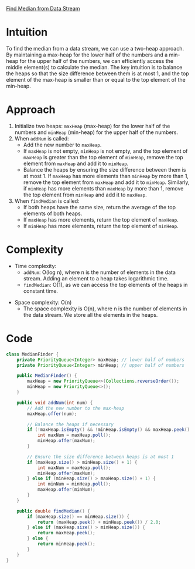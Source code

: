 [Find Median from Data Stream](https://leetcode.com/problems/find-median-from-data-stream/description/)

# Intuition
To find the median from a data stream, we can use a two-heap approach. By maintaining a max-heap for the lower half of the numbers and a min-heap for the upper half of the numbers, we can efficiently access the middle element(s) to calculate the median. The key intuition is to balance the heaps so that the size difference between them is at most 1, and the top element of the max-heap is smaller than or equal to the top element of the min-heap.

# Approach
1. Initialize two heaps: `maxHeap` (max-heap) for the lower half of the numbers and `minHeap` (min-heap) for the upper half of the numbers.
2. When `addNum` is called:
   - Add the new number to `maxHeap`.
   - If `maxHeap` is not empty, `minHeap` is not empty, and the top element of `maxHeap` is greater than the top element of `minHeap`, remove the top element from `maxHeap` and add it to `minHeap`.
   - Balance the heaps by ensuring the size difference between them is at most 1. If `maxHeap` has more elements than `minHeap` by more than 1, remove the top element from `maxHeap` and add it to `minHeap`. Similarly, if `minHeap` has more elements than `maxHeap` by more than 1, remove the top element from `minHeap` and add it to `maxHeap`.
3. When `findMedian` is called:
   - If both heaps have the same size, return the average of the top elements of both heaps.
   - If `maxHeap` has more elements, return the top element of `maxHeap`.
   - If `minHeap` has more elements, return the top element of `minHeap`.

# Complexity
- Time complexity:
  - `addNum`: O(log n), where n is the number of elements in the data stream. Adding an element to a heap takes logarithmic time.
  - `findMedian`: O(1), as we can access the top elements of the heaps in constant time.

* Space complexity: O(n)
  - The space complexity is O(n), where n is the number of elements in the data stream. We store all the elements in the heaps.

# Code
```java
class MedianFinder {
    private PriorityQueue<Integer> maxHeap; // lower half of numbers
    private PriorityQueue<Integer> minHeap; // upper half of numbers

    public MedianFinder() {
        maxHeap = new PriorityQueue<>(Collections.reverseOrder());
        minHeap = new PriorityQueue<>();
    }

    public void addNum(int num) {
        // Add the new number to the max-heap
        maxHeap.offer(num);

        // Balance the heaps if necessary
        if (!maxHeap.isEmpty() && !minHeap.isEmpty() && maxHeap.peek() > minHeap.peek()) {
            int maxNum = maxHeap.poll();
            minHeap.offer(maxNum);
        }

        // Ensure the size difference between heaps is at most 1
        if (maxHeap.size() > minHeap.size() + 1) {
            int maxNum = maxHeap.poll();
            minHeap.offer(maxNum);
        } else if (minHeap.size() > maxHeap.size() + 1) {
            int minNum = minHeap.poll();
            maxHeap.offer(minNum);
        }
    }

    public double findMedian() {
        if (maxHeap.size() == minHeap.size()) {
            return (maxHeap.peek() + minHeap.peek()) / 2.0;
        } else if (maxHeap.size() > minHeap.size()) {
            return maxHeap.peek();
        } else {
            return minHeap.peek();
        }
    }
}
```